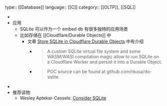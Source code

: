 type:: [[Database]]
language:: [[C]]
category:: [[OLTP]], [[SQL]]

-
- 应用
	- SQLite 可以作为一个 embed db 有很多独特的应用场景
	- 比如存储在 [[Cloudflare/Durable Objects]] 中
		- 文章 [Store SQLite in Cloudflare Durable Objects](https://ma.rkusa.st/store-sqlite-in-cloudflare-durable-objects) 中有介绍
			- > A custom SQLite virtual file system and some WASM/WASI compilation magic allow to run SQLite on a Cloudflare Worker and persist it into a Durable Object.
			- > POC source can be found at github.com/rkusa/do-sqlite.
-
- 推荐读物
	- Wesley Aptekar-Cassels: [Consider SQLite](https://blog.wesleyac.com/posts/consider-sqlite)